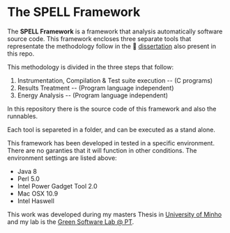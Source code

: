 The SPELL Framework
==============

The **SPELL Framework** is a framework that analysis automatically software source code. This framework encloses three separate tools that representate the methodology follow in the :green_book: [dissertation](https://github.com/tcarcao/spellframework/blob/master/spell.pdf) also present in this repo. 

This methodology is divided in the three steps that follow:

1. Instrumentation, Compilation & Test suite execution -- (C programs)
2. Results Treatment -- (Program language independent)
3. Energy Analysis -- (Program language independent)

In this repository there is the source code of this framework and also the runnables.

Each tool is separeted in a folder, and can be executed as a stand alone.

This framework has been developed in tested in a specific environment. There are no garanties that it will function in other conditions.
The environment settings are listed above:

* Java 8
* Perl 5.0
* Intel Power Gadget Tool 2.0
* Mac OSX 10.9
* Intel Haswell

This work was developed during my masters Thesis in [University of Minho](http://www.uminho.pt) and my lab is the [Green Software Lab @ PT](http://greenlab.di.uminho.pt/).
